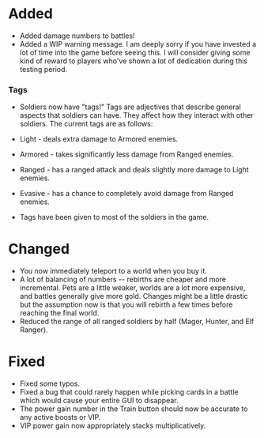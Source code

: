 # Added
- Added damage numbers to battles!
- Added a WIP warning message. I am deeply sorry if you have invested a lot of time into the game before seeing this. I will consider giving some kind of reward to players who've shown a lot of dedication during this testing period.
### Tags
- Soldiers now have "tags!" Tags are adjectives that describe general aspects that soldiers can have. They affect how they interact with other soldiers. The current tags are as follows:

- Light - deals extra damage to Armored enemies.
- Armored - takes significantly less damage from Ranged enemies.
- Ranged - has a ranged attack and deals slightly more damage to Light enemies.
- Evasive - has a chance to completely avoid damage from Ranged enemies.

- Tags have been given to most of the soldiers in the game.
# Changed
- You now immediately teleport to a world when you buy it.
- A lot of balancing of numbers -- rebirths are cheaper and more incremental. Pets are a little weaker, worlds are a lot more expensive, and battles generally give more gold. Changes might be a little drastic but the assumption now is that you will rebirth a few times before reaching the final world.
- Reduced the range of all ranged soldiers by half (Mager, Hunter, and Elf Ranger).
# Fixed
- Fixed some typos.
- Fixed a bug that could rarely happen while picking cards in a battle which would cause your entire GUI to disappear.
- The power gain number in the Train button should now be accurate to any active boosts or VIP.
- VIP power gain now appropriately stacks multiplicatively.